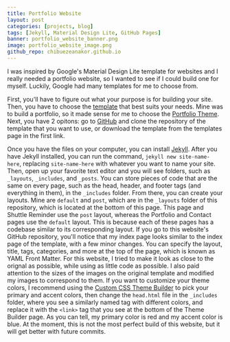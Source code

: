 ```yaml
---
title: Portfolio Website
layout: post
categories: [projects, blog]
tags: [Jekyll, Material Design Lite, GitHub Pages]
banner: portfolio_website_banner.png
image: portfolio_website_image.png
github_repo: chibuezeanakor.github.io
---
```


I was inspired by Google's Material Design Lite template for websites and I really needed a portfolio website, so I wanted to see if I could build one for myself. Luckily, Google had many templates for me to choose from.

First, you'll have to figure out what your purpose is for building your site. Then, you have to choose the [template][1] that best suits your needs. Mine was to build a portfolio, so it made sense for me to choose the [Portfolio Theme][2]. Next, you have 2 opitons: go to [GitHub][3] and clone the repository of the template that you want to use, or download the template from the templates page in the first link.

Once you have the files on your computer, you can install [Jekyll][4]. After you have Jekyll installed, you can run the command, `jekyll new site-name-here`, replacing `site-name-here` with whatever you want to name your site. Then, open up your favorite text editor and you will see folders, such as `_layouts`, `_includes`, and `_posts`. You can store pieces of code that are the same on every page, such as the head, header, and footer tags (and everything in them), in the `_includes` folder. From there, you can create your layouts. Mine are `default` and `post`, which are in the `_layouts` folder of this repository, which is located at the bottom of this page. This page and Shuttle Reminder use the `post` layout, whereas the Portfolio and Contact pages use the `default` layout. This is because each of these pages has a codebase similar to its corresponding layout. If you go to this website's GitHub repository, you'll notice that my index page looks similar to the index page of the template, with a few minor changes. You can specify the layout, title, tags, categories, and more at the top of the page, which is known as YAML Front Matter. For this website, I tried to make it look as close to the orignal as possible, while using as little code as possible. I also paid attention to the sizes of the images on the original template and modified my images to correspond to them. If you want to customize your theme colors, I recommend using the [Custom CSS Theme Builder][5] to pick your primary and accent colors, then change the `head.html` file in the `_includes` folder, where you see a similarly named tag with different colors, and replace it with the `<link>` tag that you see at the bottom of the Theme Builder page. As you can tell, my primary color is red and my accent color is blue. At the moment, this is not the most perfect build of this website, but it will get better with future commits.



[1]: https://getmdl.io/templates/index.html
[2]: https://getmdl.io/templates/portfolio/index.html
[3]: https://github.com/google/material-design-lite/tree/mdl-1.x/templates
[4]: http://jekyllrb.com
[5]: https://getmdl.io/customize/index.html
